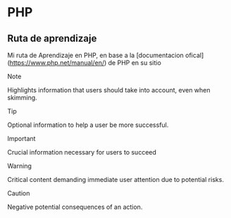 # PHP
## Ruta de aprendizaje
Mi ruta de Aprendizaje en PHP, en base a la [documentacion ofical] (https://www.php.net/manual/en/) de PHP en su sitio 

> [!NOTE]
> Highlights information that users should take into account, even when skimming.

> [!TIP]
> Optional information to help a user be more successful.

> [!IMPORTANT]
> Crucial information necessary for users to succeed

> [!WARNING]
> Critical content demanding immediate user attention due to potential risks. 

> [!CAUTION]
> Negative potential consequences of an action.
